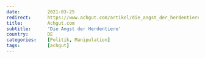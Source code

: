 ```yaml
---
date:          2021-03-25
redirect:      https://www.achgut.com/artikel/die_angst_der_herdentiere_
title:         Achgut.com
subtitle:      'Die Angst der Herdentiere'
country:       DE
categories:    [Politik, Manipulation]
tags:          [achgut]
---
```

